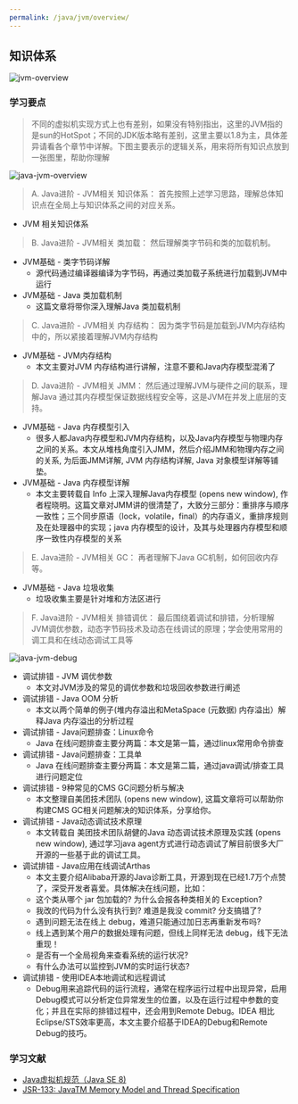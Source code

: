 ```yaml
---
permalink: /java/jvm/overview/
---
```


## 知识体系

![jvm-overview](https://caohonghua.github.io/knowledge/assets/images/java/jvm/overview/jvm-overview.png)

### 学习要点

> 不同的虚拟机实现方式上也有差别，如果没有特别指出，这里的JVM指的是sun的HotSpot；不同的JDK版本略有差别，这里主要以1.8为主，具体差异请看各个章节中详解。下图主要表示的逻辑关系，用来将所有知识点放到一张图里，帮助你理解

![java-jvm-overview](https://caohonghua.github.io/knowledge/assets/images/java/jvm/overview/java-jvm-overview.png)

> A. Java进阶 - JVM相关 知识体系： 首先按照上述学习思路，理解总体知识点在全局上与知识体系之间的对应关系。

* JVM 相关知识体系

> B. Java进阶 - JVM相关 类加载： 然后理解类字节码和类的加载机制。

* JVM基础 - 类字节码详解
    * 源代码通过编译器编译为字节码，再通过类加载子系统进行加载到JVM中运行
* JVM基础 - Java 类加载机制
    * 这篇文章将带你深入理解Java 类加载机制

> C. Java进阶 - JVM相关 内存结构： 因为类字节码是加载到JVM内存结构中的，所以紧接着理解JVM内存结构

* JVM基础 - JVM内存结构
    * 本文主要对JVM 内存结构进行讲解，注意不要和Java内存模型混淆了

> D. Java进阶 - JVM相关 JMM： 然后通过理解JVM与硬件之间的联系，理解Java 通过其内存模型保证数据线程安全等，这是JVM在并发上底层的支持。

* JVM基础 - Java 内存模型引入
    * 很多人都Java内存模型和JVM内存结构，以及Java内存模型与物理内存之间的关系。本文从堆栈角度引入JMM，然后介绍JMM和物理内存之间的关系, 为后面JMM详解, JVM 内存结构详解, Java 对象模型详解等铺垫。
* JVM基础 - Java 内存模型详解
    * 本文主要转载自 Info 上深入理解Java内存模型  (opens new window), 作者程晓明。这篇文章对JMM讲的很清楚了，大致分三部分：重排序与顺序一致性；三个同步原语（lock，volatile，final）的内存语义，重排序规则及在处理器中的实现；java 内存模型的设计，及其与处理器内存模型和顺序一致性内存模型的关系

> E. Java进阶 - JVM相关 GC： 再者理解下Java GC机制，如何回收内存等。

* JVM基础 - Java 垃圾收集
    * 垃圾收集主要是针对堆和方法区进行

> F. Java进阶 - JVM相关 排错调优： 最后围绕着调试和排错，分析理解JVM调优参数，动态字节码技术及动态在线调试的原理；学会使用常用的调工具和在线动态调试工具等

![java-jvm-debug](https://caohonghua.github.io/knowledge/assets/images/java/jvm/overview/java-jvm-debug.png)

* 调试排错 - JVM 调优参数
    * 本文对JVM涉及的常见的调优参数和垃圾回收参数进行阐述
* 调试排错 - Java OOM 分析
    * 本文以两个简单的例子(堆内存溢出和MetaSpace (元数据) 内存溢出）解释Java 内存溢出的分析过程
* 调试排错 - Java问题排查：Linux命令
    * Java 在线问题排查主要分两篇：本文是第一篇，通过linux常用命令排查
* 调试排错 - Java问题排查：工具单
    * Java 在线问题排查主要分两篇：本文是第二篇，通过java调试/排查工具进行问题定位
* 调试排错 - 9种常见的CMS GC问题分析与解决
    * 本文整理自美团技术团队 (opens new window), 这篇文章将可以帮助你构建CMS GC相关问题解决的知识体系，分享给你。
* 调试排错 - Java动态调试技术原理
    * 本文转载自 美团技术团队胡健的Java 动态调试技术原理及实践 (opens new window), 通过学习java agent方式进行动态调试了解目前很多大厂开源的一些基于此的调试工具。
* 调试排错 - Java应用在线调试Arthas
    * 本文主要介绍Alibaba开源的Java诊断工具，开源到现在已经1.7万个点赞了，深受开发者喜爱。具体解决在线问题，比如：
    * 这个类从哪个 jar 包加载的? 为什么会报各种类相关的 Exception?
    * 我改的代码为什么没有执行到? 难道是我没 commit? 分支搞错了?
    * 遇到问题无法在线上 debug，难道只能通过加日志再重新发布吗?
    * 线上遇到某个用户的数据处理有问题，但线上同样无法 debug，线下无法重现！
    * 是否有一个全局视角来查看系统的运行状况?
    * 有什么办法可以监控到JVM的实时运行状态?
* 调试排错 - 使用IDEA本地调试和远程调试
    * Debug用来追踪代码的运行流程，通常在程序运行过程中出现异常，启用Debug模式可以分析定位异常发生的位置，以及在运行过程中参数的变化；并且在实际的排错过程中，还会用到Remote Debug。IDEA 相比 Eclipse/STS效率更高，本文主要介绍基于IDEA的Debug和Remote Debug的技巧。

### 学习文献

* [Java虚拟机规范（Java SE 8)](https://docs.oracle.com/javase/specs/jvms/se8/html/jvms-2.html#jvms-2.5)
* [JSR-133: JavaTM Memory Model and Thread Specification](http://www.cs.umd.edu/~pugh/java/memoryModel/jsr133.pdf)